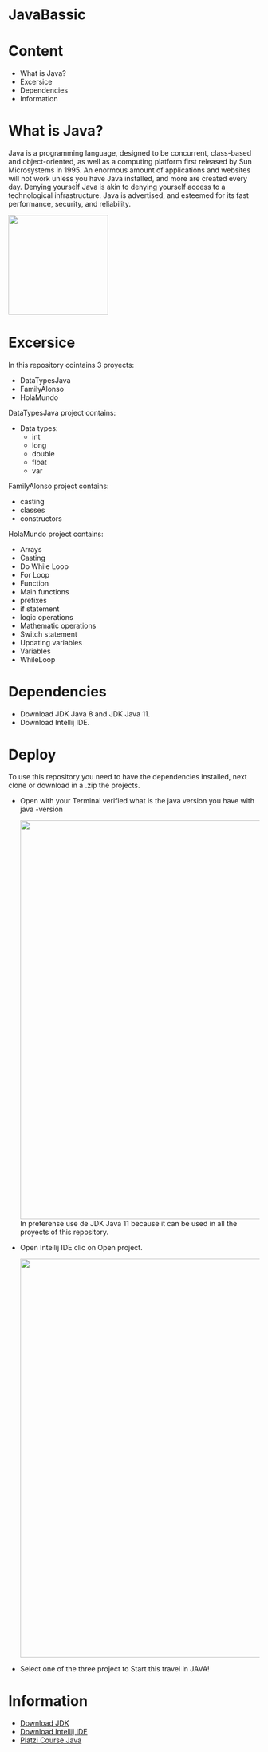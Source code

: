 # JavaBassic

# Content
-  What is Java?
-  Excersice
-  Dependencies
-  Information

# What is Java?

Java is a programming language, designed to be concurrent, class-based and object-oriented, as well as a computing platform first released by Sun Microsystems in 1995. An enormous amount of applications and websites will not work unless you have Java installed, and more are created every day. Denying yourself Java is akin to denying yourself access to a technological infrastructure. Java is advertised, and esteemed for its fast performance, security, and reliability.
<div aling = "center" width= "100%">
  <img src ="https://1000marcas.net/wp-content/uploads/2020/11/Java-logo.png" width = 200px">
</div>

# Excersice
In this repository cointains 3 proyects:
- DataTypesJava
- FamilyAlonso
- HolaMundo

DataTypesJava project contains:
- Data types:
   - int
   - long
   - double
   - float
   - var

FamilyAlonso project contains:
- casting
- classes
- constructors

HolaMundo project contains:
- Arrays
- Casting
- Do While Loop
- For Loop
- Function
- Main functions
- prefixes
- if statement
- logic operations
- Mathematic operations
- Switch statement
- Updating variables
- Variables
- WhileLoop

# Dependencies

- Download JDK Java 8 and JDK Java 11.
- Download Intellij IDE.
                                                                                            
# Deploy
To use this repository you need to have the dependencies installed, next clone or download in a .zip the projects.
- Open with your Terminal verified what is the java version you have with
         java -version 
     <div><img src ="https://i.insider.com/5e2f46d55bc79c3214122a92?width=1000&format=jpeg&auto=webp" width ="800px">  </div>                                                                                                                                                                
    In preferense use de JDK Java 11 because it can be used in all the proyects of this repository.
                                                                                                                    
 - Open Intellij IDE clic on Open project.
   <div><img src ="https://vaadin.com/docs/latest/static/44aa85798d7510627ce48c5b38738da1/03979/welcome-screen.png" width ="800px">  </div>    
 
  - Select one of the three project to Start this travel in JAVA!                                                                                                      
                                                                                                                                  

                                                                                            
                                                                                           
                                                                                            
                                                                                            

# Information
- [Download JDK](https://openjdk.java.net/)
- [Download Intellij IDE](https://www.jetbrains.com/es-es/idea/download/#section=windows)
- [Platzi Course Java](https://platzi.com/clases/java-basico/)


